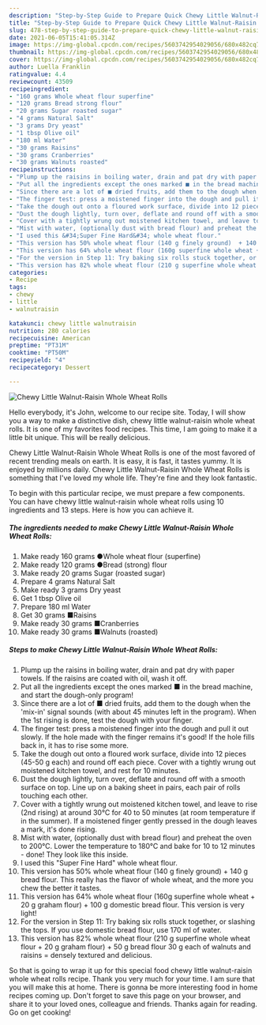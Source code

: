 ```yaml
---
description: "Step-by-Step Guide to Prepare Quick Chewy Little Walnut-Raisin Whole Wheat Rolls"
title: "Step-by-Step Guide to Prepare Quick Chewy Little Walnut-Raisin Whole Wheat Rolls"
slug: 478-step-by-step-guide-to-prepare-quick-chewy-little-walnut-raisin-whole-wheat-rolls
date: 2021-06-05T15:41:05.314Z
image: https://img-global.cpcdn.com/recipes/5603742954029056/680x482cq70/chewy-little-walnut-raisin-whole-wheat-rolls-recipe-main-photo.jpg
thumbnail: https://img-global.cpcdn.com/recipes/5603742954029056/680x482cq70/chewy-little-walnut-raisin-whole-wheat-rolls-recipe-main-photo.jpg
cover: https://img-global.cpcdn.com/recipes/5603742954029056/680x482cq70/chewy-little-walnut-raisin-whole-wheat-rolls-recipe-main-photo.jpg
author: Luella Franklin
ratingvalue: 4.4
reviewcount: 43509
recipeingredient:
- "160 grams Whole wheat flour superfine"
- "120 grams Bread strong flour"
- "20 grams Sugar roasted sugar"
- "4 grams Natural Salt"
- "3 grams Dry yeast"
- "1 tbsp Olive oil"
- "180 ml Water"
- "30 grams Raisins"
- "30 grams Cranberries"
- "30 grams Walnuts roasted"
recipeinstructions:
- "Plump up the raisins in boiling water, drain and pat dry with paper towels. If the raisins are coated with oil, wash it off."
- "Put all the ingredients except the ones marked ■ in the bread machine, and start the dough-only program!"
- "Since there are a lot of ■ dried fruits, add them to the dough when the &#39;mix-in&#39; signal sounds (with about 45 minutes left in the program). When the 1st rising is done, test the dough with your finger."
- "The finger test: press a moistened finger into the dough and pull it out slowly. If the hole made with the finger remains it&#39;s good! If the hole fills back in, it has to rise some more."
- "Take the dough out onto a floured work surface, divide into 12 pieces (45-50 g each) and round off each piece. Cover with a tightly wrung out moistened kitchen towel, and rest for 10 minutes."
- "Dust the dough lightly, turn over, deflate and round off with a smooth surface on top. Line up on a baking sheet in pairs, each pair of rolls touching each other."
- "Cover with a tightly wrung out moistened kitchen towel, and leave to rise (2nd rising) at around 30°C for 40 to 50 minutes (at room temperature if in the summer). If a moistened finger gently pressed in the dough leaves a mark, it&#39;s done rising."
- "Mist with water, (optionally dust with bread flour) and preheat the oven to 200°C. Lower the temperature to 180°C and bake for 10 to 12 minutes - done! They look like this inside."
- "I used this &#34;Super Fine Hard&#34; whole wheat flour."
- "This version has 50% whole wheat flour (140 g finely ground)  + 140 g bread flour. This really has the flavor of whole wheat, and the more you chew the better it tastes."
- "This version has 64% whole wheat flour (160g superfine whole wheat + 20 g graham flour) + 100 g domestic bread flour. This version is very light!"
- "For the version in Step 11: Try baking six rolls stuck together, or slashing the tops. If you use domestic bread flour, use 170 ml of water."
- "This version has 82% whole wheat flour (210 g superfine whole wheat flour + 20 g graham flour) + 50 g bread flour 30 g each of walnuts and raisins = densely textured and delicious."
categories:
- Recipe
tags:
- chewy
- little
- walnutraisin

katakunci: chewy little walnutraisin 
nutrition: 280 calories
recipecuisine: American
preptime: "PT31M"
cooktime: "PT50M"
recipeyield: "4"
recipecategory: Dessert

---
```



![Chewy Little Walnut-Raisin Whole Wheat Rolls](https://img-global.cpcdn.com/recipes/5603742954029056/680x482cq70/chewy-little-walnut-raisin-whole-wheat-rolls-recipe-main-photo.jpg)

Hello everybody, it's John, welcome to our recipe site. Today, I will show you a way to make a distinctive dish, chewy little walnut-raisin whole wheat rolls. It is one of my favorites food recipes. This time, I am going to make it a little bit unique. This will be really delicious.



Chewy Little Walnut-Raisin Whole Wheat Rolls is one of the most favored of recent trending meals on earth. It is easy, it is fast, it tastes yummy. It is enjoyed by millions daily. Chewy Little Walnut-Raisin Whole Wheat Rolls is something that I've loved my whole life. They're fine and they look fantastic.


To begin with this particular recipe, we must prepare a few components. You can have chewy little walnut-raisin whole wheat rolls using 10 ingredients and 13 steps. Here is how you can achieve it.

<!--inarticleads1-->

##### The ingredients needed to make Chewy Little Walnut-Raisin Whole Wheat Rolls:

1. Make ready 160 grams ●Whole wheat flour (superfine)
1. Make ready 120 grams ●Bread (strong) flour
1. Make ready 20 grams Sugar (roasted sugar)
1. Prepare 4 grams Natural Salt
1. Make ready 3 grams Dry yeast
1. Get 1 tbsp Olive oil
1. Prepare 180 ml Water
1. Get 30 grams ■Raisins
1. Make ready 30 grams ■Cranberries
1. Make ready 30 grams ■Walnuts (roasted)




<!--inarticleads2-->

##### Steps to make Chewy Little Walnut-Raisin Whole Wheat Rolls:

1. Plump up the raisins in boiling water, drain and pat dry with paper towels. If the raisins are coated with oil, wash it off.
1. Put all the ingredients except the ones marked ■ in the bread machine, and start the dough-only program!
1. Since there are a lot of ■ dried fruits, add them to the dough when the &#39;mix-in&#39; signal sounds (with about 45 minutes left in the program). When the 1st rising is done, test the dough with your finger.
1. The finger test: press a moistened finger into the dough and pull it out slowly. If the hole made with the finger remains it&#39;s good! If the hole fills back in, it has to rise some more.
1. Take the dough out onto a floured work surface, divide into 12 pieces (45-50 g each) and round off each piece. Cover with a tightly wrung out moistened kitchen towel, and rest for 10 minutes.
1. Dust the dough lightly, turn over, deflate and round off with a smooth surface on top. Line up on a baking sheet in pairs, each pair of rolls touching each other.
1. Cover with a tightly wrung out moistened kitchen towel, and leave to rise (2nd rising) at around 30°C for 40 to 50 minutes (at room temperature if in the summer). If a moistened finger gently pressed in the dough leaves a mark, it&#39;s done rising.
1. Mist with water, (optionally dust with bread flour) and preheat the oven to 200°C. Lower the temperature to 180°C and bake for 10 to 12 minutes - done! They look like this inside.
1. I used this &#34;Super Fine Hard&#34; whole wheat flour.
1. This version has 50% whole wheat flour (140 g finely ground)  + 140 g bread flour. This really has the flavor of whole wheat, and the more you chew the better it tastes.
1. This version has 64% whole wheat flour (160g superfine whole wheat + 20 g graham flour) + 100 g domestic bread flour. This version is very light!
1. For the version in Step 11: Try baking six rolls stuck together, or slashing the tops. If you use domestic bread flour, use 170 ml of water.
1. This version has 82% whole wheat flour (210 g superfine whole wheat flour + 20 g graham flour) + 50 g bread flour 30 g each of walnuts and raisins = densely textured and delicious.




So that is going to wrap it up for this special food chewy little walnut-raisin whole wheat rolls recipe. Thank you very much for your time. I am sure that you will make this at home. There is gonna be more interesting food in home recipes coming up. Don't forget to save this page on your browser, and share it to your loved ones, colleague and friends. Thanks again for reading. Go on get cooking!
